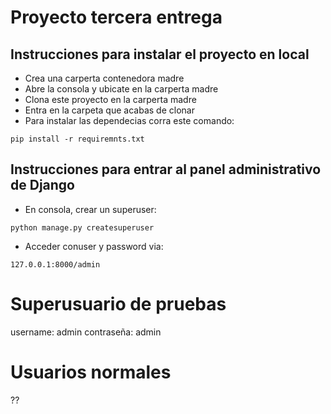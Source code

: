 # Proyecto tercera entrega

## Instrucciones para instalar el proyecto en local
+ Crea una carperta contenedora madre
+ Abre la consola y ubicate en la carperta madre
+ Clona este proyecto en la carperta madre
+ Entra en la carpeta que acabas de clonar
+ Para instalar las dependecias corra este comando:

```
pip install -r requiremnts.txt
```

## Instrucciones para entrar al panel administrativo de Django
+ En consola, crear un superuser:
```
python manage.py createsuperuser
```
+ Acceder conuser y password via:
```
127.0.0.1:8000/admin
```

# Superusuario de pruebas
username: admin
contraseña: admin

# Usuarios normales
??